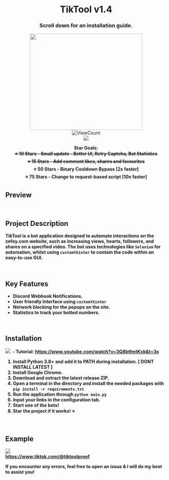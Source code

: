 
<h1 align="center">TikTool v1.4</h1>
<h3 align="center">Scroll down for an installation guide.</h3>
<p align="center">
  <img src="https://github.com/user-attachments/assets/0212ce46-1e7b-41fa-a7b1-9a9cd4b46101" width="350" height="300"><br>
  <img alt="ViewCount" src="https://views.whatilearened.today/views/github/AdamBankz/tiktool.svg" align="center"><br>
  <a href="https://discord.gg/AeEX9gY4"><img src="https://dcbadge.limes.pink/api/server/https://discord.com/invite/GPb2YzgxZj"></a>
</p>
<p align="center">
  <b>Star Goals:<br><s>⭐ 10 Stars - Small update - Better UI, Retry Captcha, Bot Statistics</s><br><s>⭐ 15 Stars - Add comment likes, shares and favourites</s><br>⭐ 50 Stars - Binary Cooldown Bypass [2x faster]<br>⭐ 75 Stars - Change to request-based script [10x faster]</>
    <br>
</p>

## Preview




<br>

## Project Description

TikTool is a bot application designed to automate interactions on the zefoy.com website, such as increasing views, hearts, followers, and shares on a specified video. The bot uses technologies like `Selenium` for automation, whilst using `customtkinter` to contain the code within an easy-to-use GUI.

<br>

## Key Features

*   Discord Webhook Notifications.
*   User friendly interface using `customtkinter`
*   Network blocking for the popups on the site.
*   Statistics to track your botted numbers.

<br>

## Installation

<img src="https://img.shields.io/badge/YouTube-%23FF0000.svg?logo=YouTube&logoColor=white">&nbsp; - Tutorial: https://www.youtube.com/watch?v=3Q8btfmtKxk&t=3s

1. Install Python 3.8+ and add it to PATH during installation.   [ DONT INSTALL LATEST ]
2. Install Google Chrome.
3. Download and extract the latest release ZIP.
4. Open a terminal in the directory and install the needed packages with `pip install -r requirements.txt`
5. Run the application through `python main.py`
6. Input your links in the configuration tab.
7. Start one of the bots!
8. Star the project if it works! ⭐️

<br>
      
## Example<br>

<img src="https://github.com/user-attachments/assets/c6f0ae61-bc2e-4403-b068-bd7ca194c7b3"><br>
https://www.tiktok.com/@tiktoolproof<br>


If you encounter any errors, feel free to open an issue & I will do my best to assist you!
